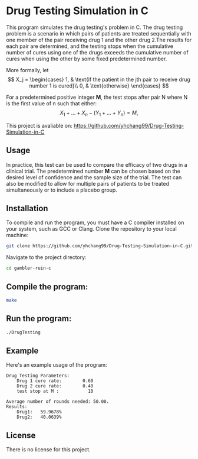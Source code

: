 # Drug Testing Simulation in C
This program simulates the drug testing's problem in C. The drug testing problem is a scenario in which pairs of patients are treated sequentially with one member of the pair receiving drug 1 and the other drug 2.The results for each pair are determined, and the testing stops when the cumulative number of cures using one of the drugs exceeds the cumulative number of cures when using the other by some fixed predetermined number.

More formally, let
$$ X_j =
\begin{cases}
1, & \text{if the patient in the jth pair to receive drug number 1 is cured}\\
0, & \text{otherwise}
\end{cases}
$$

For a predetermined positive integer **M**, the test stops after pair N where N is the first value of n such that either:
$$
X_1 + ... + X_n - (Y_1 + ... + Y_n) = M,
$$

This project is avaliable on: https://github.com/yhchang99/Drug-Testing-Simulation-in-C

## Usage
In practice, this test can be used to compare the efficacy of two drugs in a clinical trial. The predetermined number **M** can be chosen based on the desired level of confidence and the sample size of the trial. The test can also be modified to allow for multiple pairs of patients to be treated simultaneously or to include a placebo group.

## Installation
To compile and run the program, you must have a C compiler installed on your system, such as GCC or Clang.
Clone the repository to your local machine:

```bash
git clone https://github.com/yhchang99/Drug-Testing-Simulation-in-C.git
```
Navigate to the project directory:
```bash
cd gambler-ruin-c
```

## Compile the program:

```bash
make
```
## Run the program:

```bash
./DrugTesting
```

## Example
Here's an example usage of the program:

```
Drug Testing Parameters:
    Drug 1 cure rate:        0.60
    Drug 2 cure rate:        0.40
    test stop at M :           10
                                                                                                             
Average number of rounds needed: 50.00.
Results:
    Drug1:   59.9678%
    Drug2:   40.0639%
```

## License
There is no license for this project.
